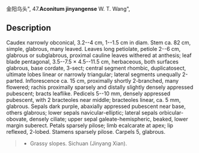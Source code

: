 金阳乌头",
47.**Aconitum jinyangense** W. T. Wang",

## Description
Caudex narrowly obconical, 3.2--4 cm, 1--1.5 cm in diam. Stem ca. 82 cm, simple, glabrous, many leaved. Leaves long petiolate, petiole 2--6 cm, glabrous or subglabrous, proximal cauline leaves withered at anthesis; leaf blade pentagonal, 3.5--7.5 × 4.5--11.5 cm, herbaceous, both surfaces glabrous, base cordate, 3-sect; central segment rhombic, duplicatosect, ultimate lobes linear or narrowly triangular; lateral segments unequally 2-parted. Inflorescence ca. 15 cm, proximally shortly 2-branched, many flowered; rachis proximally sparsely and distally slightly densely appressed pubescent; bracts leaflike. Pedicels 5--10 mm, densely appressed pubescent, with 2 bracteoles near middle; bracteoles linear, ca. 5 mm, glabrous. Sepals dark purple, abaxially appressed pubescent near base, others glabrous; lower sepals navicular-elliptic; lateral sepals orbicular-obovate, densely ciliate; upper sepal galeate-hemispheric, beaked, lower margin suberect. Petals sparsely pilose; limb ecalcarate at apex; lip reflexed, 2-lobed. Stamens sparsely pilose. Carpels 5, glabrous.

> * Grassy slopes. Sichuan (Jinyang Xian).
